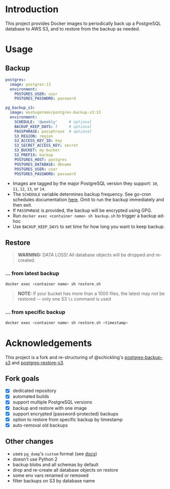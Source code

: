 # Introduction
This project provides Docker images to periodically back up a PostgreSQL database to AWS S3, and to restore from the backup as needed.

# Usage
## Backup
```yaml
postgres:
  image: postgres:13
  environment:
    POSTGRES_USER: user
    POSTGRES_PASSWORD: password

pg_backup_s3:
  image: eeshugerman/postgres-backup-s3:13
  environment:
    SCHEDULE: '@weekly'     # optional
    BACKUP_KEEP_DAYS: 7     # optional
    PASSPHRASE: passphrase  # optional
    S3_REGION: region
    S3_ACCESS_KEY_ID: key
    S3_SECRET_ACCESS_KEY: secret
    S3_BUCKET: my-bucket
    S3_PREFIX: backup
    POSTGRES_HOST: postgres
    POSTGRES_DATABASE: dbname
    POSTGRES_USER: user
    POSTGRES_PASSWORD: password
```

- Images are tagged by the major PostgreSQL version they support: `10`, `11`, `12`, `13`, or `14`.
- The `SCHEDULE` variable determines backup frequency. See go-cron schedules documentation [here](http://godoc.org/github.com/robfig/cron#hdr-Predefined_schedules). Omit to run the backup immediately and then exit.
- If `PASSPHRASE` is provided, the backup will be encrypted using GPG.
- Run `docker exec <container name> sh backup.sh` to trigger a backup ad-hoc
- Use `BACKUP_KEEP_DAYS` to set time for how long you want to keep backup.

## Restore
> **WARNING:** DATA LOSS! All database objects will be dropped and re-created.
### ... from latest backup
```sh
docker exec <container name> sh restore.sh
```
> **NOTE:** If your bucket has more than a 1000 files, the latest may not be restored -- only one S3 `ls` command is used
### ... from specific backup
```sh
docker exec <container name> sh restore.sh <timestamp>
```

# Acknowledgements
This project is a fork and re-structuring of @schickling's [postgres-backup-s3](https://github.com/schickling/dockerfiles/tree/master/postgres-backup-s3) and [postgres-restore-s3](https://github.com/schickling/dockerfiles/tree/master/postgres-restore-s3).

## Fork goals
  - [x] dedicated repository
  - [x] automated builds
  - [x] support multiple PostgreSQL versions
  - [x] backup and restore with one image
  - [x] support encrypted (password-protected) backups
  - [x] option to restore from specific backup by timestamp
  - [x] auto-removal old backups

## Other changes
  - uses `pg_dump`'s `custom` format (see [docs](https://www.postgresql.org/docs/10/app-pgdump.html))
  - doesn't use Python 2
  - backup blobs and all schemas by default
  - drop and re-create all database objects on restore
  - some env vars renamed or removed
  - filter backups on S3 by database name
